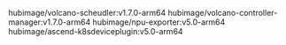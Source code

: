 hubimage/volcano-scheudler:v1.7.0-arm64
hubimage/volcano-controller-manager:v1.7.0-arm64
hubimage/npu-exporter:v5.0-arm64
hubimage/ascend-k8sdeviceplugin:v5.0-arm64
